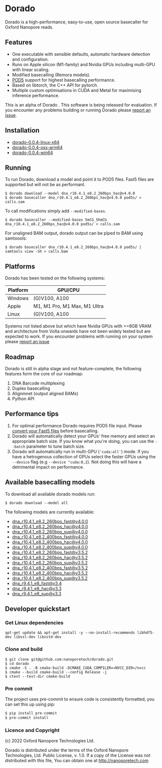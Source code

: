 # Dorado

Dorado is a high-performance, easy-to-use, open source basecaller for Oxford Nanopore reads.

## Features

* One executable with sensible defaults, automatic hardware detection and configuration.
* Runs on Apple silicon (M1-family) and Nvidia GPUs including multi-GPU with linear scaling.
* Modified basecalling (Remora models).
* [POD5](https://github.com/nanoporetech/pod5-file-format) support for highest basecalling performance.
* Based on libtorch, the C++ API for pytorch.
* Multiple custom optimisations in CUDA and Metal for maximising inference performance.

This is an alpha of Dorado . This software is being released for evaluation. If you encounter any problems building or running Dorado please [report an issue](https://github.com/nanoporetech/dorado/issues).

## Installation

 - [dorado-0.0.4-linux-x64](https://cdn.oxfordnanoportal.com/software/analysis/dorado-0.0.4-linux-x64.tar.gz)
 - [dorado-0.0.4-osx-arm64](https://cdn.oxfordnanoportal.com/software/analysis/dorado-0.0.4-osx-arm64.tar.gz)
 - [dorado-0.0.4-win64](https://cdn.oxfordnanoportal.com/software/analysis/dorado-0.0.4-win64.zip)

## Running

To run Dorado, download a model and point it to POD5 files. Fast5 files are supported but will not be as performant.

```
$ dorado download --model dna_r10.4.1_e8.2_260bps_hac@v4.0.0
$ dorado basecaller dna_r10.4.1_e8.2_260bps_hac@v4.0.0 pod5s/ > calls.sam
```

To call modifications simply add `--modified-bases`.

```
$ dorado basecaller --modified-bases 5mCG_5hmCG dna_r10.4.1_e8.2_260bps_hac@v4.0.0 pod5s/ > calls.sam
```

For unaligned BAM output, dorado output can be piped to BAM using samtoools:

```
$ dorado basecaller dna_r10.4.1_e8.2_260bps_hac@v4.0.0 pod5s/ | samtools view -Sh > calls.bam
```

## Platforms

Dorado has been tested on the following systems:

| Platform | GPU/CPU                      |
| -------- | ---------------------------- |
| Windows  | (G)V100, A100                |
| Apple    | M1, M1 Pro, M1 Max, M1 Ultra |
| Linux    | (G)V100, A100                |

Systems not listed above but which have Nvidia GPUs with >=8GB VRAM and architecture from Volta onwards have not been widely tested but are expected to work. If you encounter problems with running on your system please [report an issue](https://github.com/nanoporetech/dorado/issues)

## Roadmap

Dorado is still in alpha stage and not feature-complete, the following features form the core of our roadmap:

1. DNA Barcode multiplexing
2. Duplex basecalling
3. Alignmnet (output aligned BAMs)
4. Python API

## Performance tips

1. For optimal performance Dorado requires POD5 file input. Please [convert your Fast5 files](https://github.com/nanoporetech/pod5-file-format) before basecalling.
1. Dorado will automatically detect your GPUs' free memory and select an appropriate batch size. If you know what you're doing, you can use the     `--batch` parameter to tune batch size.
2. Dorado will automatically run in multi-GPU (`'cuda:all'`) mode. If you have a hetrogenous collection of GPUs select the faster GPUs using the `--device` flag (e.g `--device "cuda:0,2`). Not doing this will have a detrimental impact on performance.

## Available basecalling models

To download all available dorado models run:

```
$ dorado download --model all
```

The following models are currently available:

* dna_r10.4.1_e8.2_260bps_fast@v4.0.0
* dna_r10.4.1_e8.2_260bps_hac@v4.0.0
* dna_r10.4.1_e8.2_260bps_sup@v4.0.0
* dna_r10.4.1_e8.2_400bps_fast@v4.0.0
* dna_r10.4.1_e8.2_400bps_hac@v4.0.0
* dna_r10.4.1_e8.2_400bps_sup@v4.0.0
* dna_r10.4.1_e8.2_260bps_fast@v3.5.2
* dna_r10.4.1_e8.2_260bps_hac@v3.5.2
* dna_r10.4.1_e8.2_260bps_sup@v3.5.2
* dna_r10.4.1_e8.2_400bps_fast@v3.5.2
* dna_r10.4.1_e8.2_400bps_hac@v3.5.2
* dna_r10.4.1_e8.2_400bps_sup@v3.5.2
* dna_r9.4.1_e8_fast@v3.4
* dna_r9.4.1_e8_hac@v3.3
* dna_r9.4.1_e8_sup@v3.3

## Developer quickstart

### Get Linux dependencies

```
apt-get update && apt-get install -y --no-install-recommends libhdf5-dev libssl-dev libzstd-dev
```

### Clone and build

```
$ git clone git@github.com:nanoporetech/dorado.git
$ cd dorado
$ cmake -S . -B cmake-build -DCMAKE_CUDA_COMPILER=<NVCC_DIR>/nvcc
$ cmake --build cmake-build --config Release -j
$ ctest --test-dir cmake-build
```

### Pre commit

The project uses pre-commit to ensure code is consistently formatted, you can set this up using pip:

```bash
$ pip install pre-commit
$ pre-commit install
```

### Licence and Copyright
(c) 2022 Oxford Nanopore Technologies Ltd.

Dorado is distributed under the terms of the Oxford Nanopore
Technologies, Ltd.  Public License, v. 1.0.  If a copy of the License
was not distributed with this file, You can obtain one at
http://nanoporetech.com
